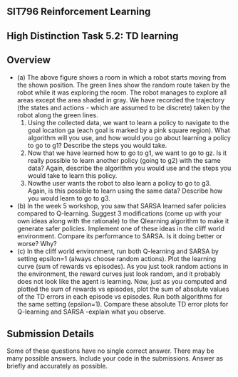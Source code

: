 ## SIT796 Reinforcement Learning

## High Distinction Task 5.2: TD learning

## Overview

- (a) The above figure shows a room in which a robot starts moving from the shown position. The green lines show the random route taken by the robot while it was exploring the room. The robot manages to explore all areas except the area shaded in gray. We have recorded the trajectory (the states and actions - which are assumed to be discrete) taken by the robot along the green lines.
    1. Using the collected data, we want to learn a policy to navigate to the goal location ga (each goal is marked by a pink square region). What algorithm will you use, and how would you go about learning a policy to go to g1? Describe the steps you would take.
    1. Now that we have learned how to go to g1, we want to go to gz. Is it really possible to learn another policy (going to g2) with the same data? Again, describe the algorithm you would use and the steps you would take to learn this policy.
    1. Nowthe user wants the robot to also learn a policy to go to g3. Again, is this possible to learn using the same data? Describe how you would learn to go to g3.
- (b) In the week 5 workshop, you saw that SARSA learned safer policies compared to Q-learning. Suggest 3 modifications (come up with your own ideas along with the rationale) to the Qlearning algorithm to make it generate safer policies. Implement one of these ideas in the cliff world environment. Compare its performance to SARSA. Is it doing better or worse? Why?
- (c) In the cliff world environment, run both Q-learning and SARSA by setting epsilon=1 (always choose random actions). Plot the learning curve (sum of rewards vs episodes). As you just took random actions in the environment, the reward curves just look random, and it probably does not look like the agent is learning. Now, just as you computed and plotted the sum of rewards vs episodes, plot the sum of absolute values of the TD errors in each episode vs episodes. Run both algorithms for the same setting (epsilon=1). Compare these absolute TD error plots for Q-learning and SARSA -explain what you observe.

## Submission Details

Some of these questions have no single correct answer. There may be many possible answers. Include your code in the submissions. Answer as briefly and accurately as possible.